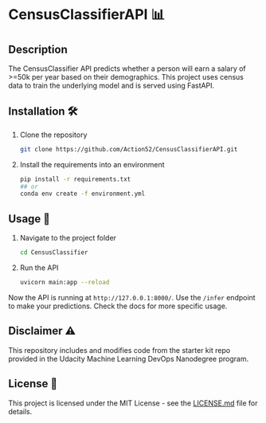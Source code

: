 # CensusClassifierAPI 📊

## Description

The CensusClassifier API predicts whether a person will earn a salary of >=50k per year based on their demographics. This project uses census data to train the underlying model and is served using FastAPI.

## Installation 🛠️

1. Clone the repository
    ```bash
    git clone https://github.com/Action52/CensusClassifierAPI.git
    ```
2. Install the requirements into an environment
    ```bash
    pip install -r requirements.txt
    ## or
    conda env create -f environment.yml
    ```

## Usage 🚀

1. Navigate to the project folder
    ```bash
    cd CensusClassifier
    ```

2. Run the API
    ```bash
    uvicorn main:app --reload
    ```

Now the API is running at `http://127.0.0.1:8000/`. Use the `/infer` endpoint to make your predictions. Check the docs for more specific usage.

## Disclaimer ⚠️

This repository includes and modifies code from the starter kit repo provided in the Udacity Machine Learning DevOps Nanodegree program.

## License 📄

This project is licensed under the MIT License - see the [LICENSE.md](LICENSE.md) file for details.
